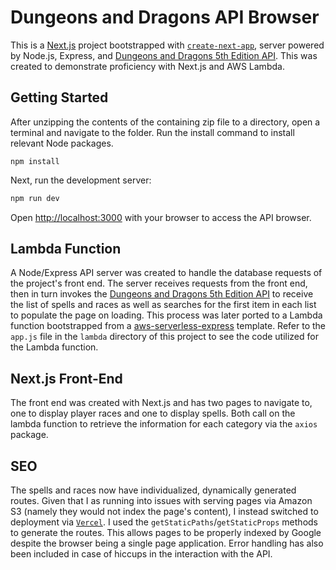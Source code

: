 # Dungeons and Dragons API Browser

This is a [Next.js](https://nextjs.org/) project bootstrapped with [`create-next-app`](https://github.com/vercel/next.js/tree/canary/packages/create-next-app), server powered by Node.js, Express, and [Dungeons and Dragons 5th Edition API](https://www.dnd5eapi.co/). This was created to demonstrate proficiency with Next.js and AWS Lambda.

## Getting Started

After unzipping the contents of the containing zip file to a directory, open a terminal and navigate to the folder. Run the install command to install relevant Node packages.

```
npm install
```

Next, run the development server:

```bash
npm run dev
```

Open [http://localhost:3000](http://localhost:3000) with your browser to access the API browser.

## Lambda Function

A Node/Express API server was created to handle the database requests of the project's front end. The server receives requests from the front end, then in turn invokes the [Dungeons and Dragons 5th Edition API](https://www.dnd5eapi.co/) to receive the list of spells and races as well as searches for the first item in each list to populate the page on loading. This process was later ported to a Lambda function bootstrapped from a [aws-serverless-express](https://github.com/awslabs/aws-serverless-express) template. Refer to the ``app.js`` file in the ``lambda`` directory of this project to see the code utilized for the Lambda function.

## Next.js Front-End
The front end was created with Next.js and has two pages to navigate to, one to display player races and one to display spells. Both call on the  lambda function to retrieve the information for each category via the `axios` package.

## SEO
The spells and races now have individualized, dynamically generated routes. Given that I as running into issues with serving pages via Amazon S3 (namely they would not index the page's content), I instead switched to deployment via [`Vercel`](https://vercel.com/). I used the `getStaticPaths`/`getStaticProps` methods to generate the routes. This allows pages to be properly indexed by Google despite the browser being a single page application. Error handling has also been included in case of hiccups in the interaction with the API.
